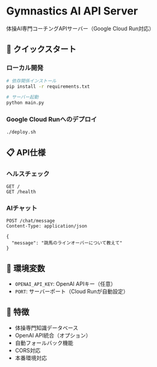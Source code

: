 # Gymnastics AI API Server

体操AI専門コーチングAPIサーバー（Google Cloud Run対応）

## 🚀 クイックスタート

### ローカル開発
```bash
# 依存関係インストール
pip install -r requirements.txt

# サーバー起動
python main.py
```

### Google Cloud Runへのデプロイ
```bash
./deploy.sh
```

## 📋 API仕様

### ヘルスチェック
```
GET /
GET /health
```

### AIチャット
```
POST /chat/message
Content-Type: application/json

{
  "message": "跳馬のラインオーバーについて教えて"
}
```

## 🔧 環境変数

- `OPENAI_API_KEY`: OpenAI APIキー（任意）
- `PORT`: サーバーポート（Cloud Runが自動設定）

## 📝 特徴

- 体操専門知識データベース
- OpenAI API統合（オプション）
- 自動フォールバック機能
- CORS対応
- 本番環境対応